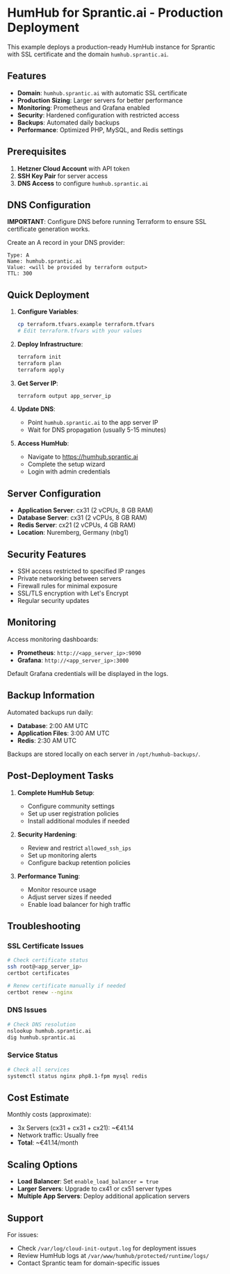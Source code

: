 # HumHub for Sprantic.ai - Production Deployment

This example deploys a production-ready HumHub instance for Sprantic with SSL certificate and the domain `humhub.sprantic.ai`.

## Features

- **Domain**: `humhub.sprantic.ai` with automatic SSL certificate
- **Production Sizing**: Larger servers for better performance
- **Monitoring**: Prometheus and Grafana enabled
- **Security**: Hardened configuration with restricted access
- **Backups**: Automated daily backups
- **Performance**: Optimized PHP, MySQL, and Redis settings

## Prerequisites

1. **Hetzner Cloud Account** with API token
2. **SSH Key Pair** for server access
3. **DNS Access** to configure `humhub.sprantic.ai`

## DNS Configuration

**IMPORTANT**: Configure DNS before running Terraform to ensure SSL certificate generation works.

Create an A record in your DNS provider:
```
Type: A
Name: humhub.sprantic.ai
Value: <will be provided by terraform output>
TTL: 300
```

## Quick Deployment

1. **Configure Variables**:
   ```bash
   cp terraform.tfvars.example terraform.tfvars
   # Edit terraform.tfvars with your values
   ```

2. **Deploy Infrastructure**:
   ```bash
   terraform init
   terraform plan
   terraform apply
   ```

3. **Get Server IP**:
   ```bash
   terraform output app_server_ip
   ```

4. **Update DNS**:
   - Point `humhub.sprantic.ai` to the app server IP
   - Wait for DNS propagation (usually 5-15 minutes)

5. **Access HumHub**:
   - Navigate to https://humhub.sprantic.ai
   - Complete the setup wizard
   - Login with admin credentials

## Server Configuration

- **Application Server**: cx31 (2 vCPUs, 8 GB RAM)
- **Database Server**: cx31 (2 vCPUs, 8 GB RAM)
- **Redis Server**: cx21 (2 vCPUs, 4 GB RAM)
- **Location**: Nuremberg, Germany (nbg1)

## Security Features

- SSH access restricted to specified IP ranges
- Private networking between servers
- Firewall rules for minimal exposure
- SSL/TLS encryption with Let's Encrypt
- Regular security updates

## Monitoring

Access monitoring dashboards:
- **Prometheus**: `http://<app_server_ip>:9090`
- **Grafana**: `http://<app_server_ip>:3000`

Default Grafana credentials will be displayed in the logs.

## Backup Information

Automated backups run daily:
- **Database**: 2:00 AM UTC
- **Application Files**: 3:00 AM UTC
- **Redis**: 2:30 AM UTC

Backups are stored locally on each server in `/opt/humhub-backups/`.

## Post-Deployment Tasks

1. **Complete HumHub Setup**:
   - Configure community settings
   - Set up user registration policies
   - Install additional modules if needed

2. **Security Hardening**:
   - Review and restrict `allowed_ssh_ips`
   - Set up monitoring alerts
   - Configure backup retention policies

3. **Performance Tuning**:
   - Monitor resource usage
   - Adjust server sizes if needed
   - Enable load balancer for high traffic

## Troubleshooting

### SSL Certificate Issues
```bash
# Check certificate status
ssh root@<app_server_ip>
certbot certificates

# Renew certificate manually if needed
certbot renew --nginx
```

### DNS Issues
```bash
# Check DNS resolution
nslookup humhub.sprantic.ai
dig humhub.sprantic.ai
```

### Service Status
```bash
# Check all services
systemctl status nginx php8.1-fpm mysql redis
```

## Cost Estimate

Monthly costs (approximate):
- 3x Servers (cx31 + cx31 + cx21): ~€41.14
- Network traffic: Usually free
- **Total**: ~€41.14/month

## Scaling Options

- **Load Balancer**: Set `enable_load_balancer = true`
- **Larger Servers**: Upgrade to cx41 or cx51 server types
- **Multiple App Servers**: Deploy additional application servers

## Support

For issues:
- Check `/var/log/cloud-init-output.log` for deployment issues
- Review HumHub logs at `/var/www/humhub/protected/runtime/logs/`
- Contact Sprantic team for domain-specific issues